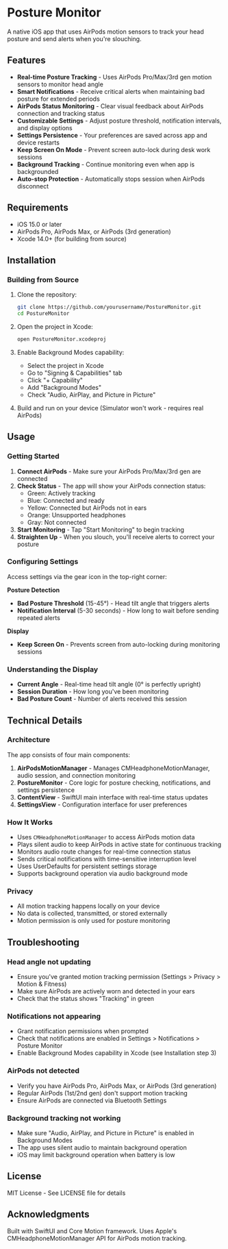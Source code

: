 # Posture Monitor

A native iOS app that uses AirPods motion sensors to track your head posture and send alerts when you're slouching.

## Features

- **Real-time Posture Tracking** - Uses AirPods Pro/Max/3rd gen motion sensors to monitor head angle
- **Smart Notifications** - Receive critical alerts when maintaining bad posture for extended periods
- **AirPods Status Monitoring** - Clear visual feedback about AirPods connection and tracking status
- **Customizable Settings** - Adjust posture threshold, notification intervals, and display options
- **Settings Persistence** - Your preferences are saved across app and device restarts
- **Keep Screen On Mode** - Prevent screen auto-lock during desk work sessions
- **Background Tracking** - Continue monitoring even when app is backgrounded
- **Auto-stop Protection** - Automatically stops session when AirPods disconnect

## Requirements

- iOS 15.0 or later
- AirPods Pro, AirPods Max, or AirPods (3rd generation)
- Xcode 14.0+ (for building from source)

## Installation

### Building from Source

1. Clone the repository:
   ```bash
   git clone https://github.com/yourusername/PostureMonitor.git
   cd PostureMonitor
   ```

2. Open the project in Xcode:
   ```bash
   open PostureMonitor.xcodeproj
   ```

3. Enable Background Modes capability:
   - Select the project in Xcode
   - Go to "Signing & Capabilities" tab
   - Click "+ Capability"
   - Add "Background Modes"
   - Check "Audio, AirPlay, and Picture in Picture"

4. Build and run on your device (Simulator won't work - requires real AirPods)

## Usage

### Getting Started

1. **Connect AirPods** - Make sure your AirPods Pro/Max/3rd gen are connected
2. **Check Status** - The app will show your AirPods connection status:
   - Green: Actively tracking
   - Blue: Connected and ready
   - Yellow: Connected but AirPods not in ears
   - Orange: Unsupported headphones
   - Gray: Not connected
3. **Start Monitoring** - Tap "Start Monitoring" to begin tracking
4. **Straighten Up** - When you slouch, you'll receive alerts to correct your posture

### Configuring Settings

Access settings via the gear icon in the top-right corner:

**Posture Detection**
- **Bad Posture Threshold** (15-45°) - Head tilt angle that triggers alerts
- **Notification Interval** (5-30 seconds) - How long to wait before sending repeated alerts

**Display**
- **Keep Screen On** - Prevents screen from auto-locking during monitoring sessions

### Understanding the Display

- **Current Angle** - Real-time head tilt angle (0° is perfectly upright)
- **Session Duration** - How long you've been monitoring
- **Bad Posture Count** - Number of alerts received this session

## Technical Details

### Architecture

The app consists of four main components:

1. **AirPodsMotionManager** - Manages CMHeadphoneMotionManager, audio session, and connection monitoring
2. **PostureMonitor** - Core logic for posture checking, notifications, and settings persistence
3. **ContentView** - SwiftUI main interface with real-time status updates
4. **SettingsView** - Configuration interface for user preferences

### How It Works

- Uses `CMHeadphoneMotionManager` to access AirPods motion data
- Plays silent audio to keep AirPods in active state for continuous tracking
- Monitors audio route changes for real-time connection status
- Sends critical notifications with time-sensitive interruption level
- Uses UserDefaults for persistent settings storage
- Supports background operation via audio background mode

### Privacy

- All motion tracking happens locally on your device
- No data is collected, transmitted, or stored externally
- Motion permission is only used for posture monitoring

## Troubleshooting

### Head angle not updating

- Ensure you've granted motion tracking permission (Settings > Privacy > Motion & Fitness)
- Make sure AirPods are actively worn and detected in your ears
- Check that the status shows "Tracking" in green

### Notifications not appearing

- Grant notification permissions when prompted
- Check that notifications are enabled in Settings > Notifications > Posture Monitor
- Enable Background Modes capability in Xcode (see Installation step 3)

### AirPods not detected

- Verify you have AirPods Pro, AirPods Max, or AirPods (3rd generation)
- Regular AirPods (1st/2nd gen) don't support motion tracking
- Ensure AirPods are connected via Bluetooth Settings

### Background tracking not working

- Make sure "Audio, AirPlay, and Picture in Picture" is enabled in Background Modes
- The app uses silent audio to maintain background operation
- iOS may limit background operation when battery is low

## License

MIT License - See LICENSE file for details

## Acknowledgments

Built with SwiftUI and Core Motion framework. Uses Apple's CMHeadphoneMotionManager API for AirPods motion tracking.
